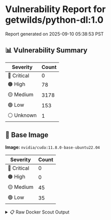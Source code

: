 # Vulnerability Report for getwilds/python-dl:1.0

Report generated on 2025-09-10 05:38:53 PST

## 📊 Vulnerability Summary

| Severity | Count |
|----------|-------|
| 🔴 Critical | 0 |
| 🟠 High | 78 |
| 🟡 Medium | 3178 |
| 🟢 Low | 153 |
| ⚪ Unknown | 1 |

## 🐳 Base Image

**Image:** `nvidia/cuda:11.8.0-base-ubuntu22.04`

| Severity | Count |
|----------|-------|
| 🔴 Critical | 0 |
| 🟠 High | 0 |
| 🟡 Medium | 45 |
| 🟢 Low | 35 |

<details>
<summary>📋 Raw Docker Scout Output</summary>

```text
Target     │  getwilds/python-dl:1.0       │    0C    78H   3178M   153L     1?   
    digest   │  91a4f34604d5                         │                                      
  Base image │  nvidia/cuda:11.8.0-base-ubuntu22.04  │    0C     0H    45M    35L           

What's next:
    View vulnerabilities → docker scout cves getwilds/python-dl:1.0
    Include policy results in your quickview by supplying an organization → docker scout quickview getwilds/python-dl:1.0 --org <organization>
```
</details>
